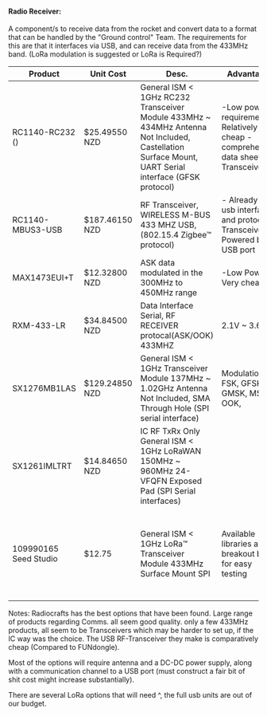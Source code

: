#### Radio Receiver:

A component/s to receive data from the rocket and convert data to a format that can be handled by the "Ground control" Team. The requirements for this are that it interfaces via USB, and can receive data from the 433MHz band.
(LoRa modulation is suggested or LoRa is Required?)

| Product | Unit Cost | Desc. |Advantages | Disadvantages | Link |
|---------|-----------|-------|-----------|---------------|------|
| RC1140-RC232 () | $25.49550 NZD |General ISM < 1GHz RC232 Transceiver Module 433MHz ~ 434MHz Antenna Not Included, Castellation Surface Mount, UART Serial interface (GFSK protocol)| -Low power requirements -Relatively cheap -comprehensive data sheet -Transceiver| -Surface Mounting IC, needs construction. |https://www.digikey.co.nz/product-detail/en/radiocrafts-as/RC1140-RC232/1783-1031-1-ND/7100633 |
|RC1140-MBUS3-USB|$187.46150 NZD|RF Transceiver, WIRELESS M-BUS 433 MHZ USB, (802.15.4 Zigbee™ protocol)| - Already has usb interface and protocol, -Transceiver, -Powered by USB port | -Cost |https://www.digikey.co.nz/product-detail/en/radiocrafts-as/RC1140-MBUS3-USB/1783-RC1140-MBUS3-USB-ND/10709711|
|MAX1473EUI+T|$12.32800 NZD| ASK data modulated in the 300MHz to 450MHz range| -Low Power, -Very cheap.|-just an IC|https://www.digikey.co.nz/product-detail/en/maxim-integrated/MAX1473EUI-T/MAX1473EUI-TCT-ND/3679891 |
|RXM-433-LR|$34.84500 NZD| Data Interface	Serial, 	RF RECEIVER protocal(ASK/OOK) 433MHZ|2.1V ~ 3.6V| IC |https://www.digikey.co.nz/product-detail/en/linx-technologies-inc/RXM-433-LR/RXM-433-LR-ND/613947|
|SX1276MB1LAS|$129.24850 NZD| General ISM < 1GHz Transceiver Module 137MHz ~ 1.02GHz Antenna Not Included, SMA Through Hole (SPI serial interface)| Modulation	FSK, GFSK, GMSK, MSK, OOK, |Antenna Not Included, |https://www.digikey.co.nz/product-detail/en/semtech-corporation/SX1276MB1LAS/SX1276MB1LAS-ND/5015647 |
|SX1261IMLTRT|$14.84650 NZD|IC RF TxRx Only General ISM < 1GHz LoRaWAN 150MHz ~ 960MHz 24-VFQFN Exposed Pad (SPI Serial interfaces)||||
|109990165 Seed Studio|$12.75|General ISM < 1GHz LoRa™ Transceiver Module 433MHz Surface Mount SPI| Available libraries and breakout board for easy testing|Uses the BGA package type, however this component is non-critical to the control of the rocket, therefor it is less of an issue|https://www.seeedstudio.com/Grove-LoRa-Radio-868MHz.html https://www.digikey.co.nz/product-detail/en/seeed-technology-co-ltd/109990165/1597-1491-ND/7033235|

Notes:
Radiocrafts has the best options that have been found. Large range of products regarding Comms. all seem good quality. only a few 433MHz products, all seem to be Transceivers which may be harder to set up, if the IC way was the choice. The USB RF-Transceiver they make is comparatively cheap (Compared to FUNdongle).

Most of the options will require antenna and a DC-DC power supply, along with a communication channel to a USB port (must construct a fair bit of shit cost might increase substantially).

There are several LoRa options that will need ^, the full usb units are out of our budget.
